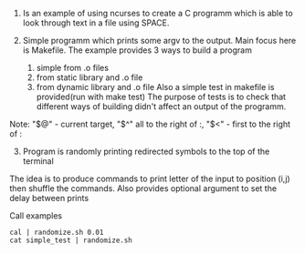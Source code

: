 01) Is an example of using ncurses to create a C programm which is
 able to look through text in a file using SPACE.


02) Simple programm which prints some argv to the output. 
Main focus here is Makefile. The example provides 3 ways to build 
a program
    1) simple from .o files
    2) from static library and .o file
    3) from dynamic library and .o file
Also a simple test in makefile is provided(run with make test)
The purpose of tests is to check that different ways of building
didn't affect an output of the programm.

Note: "$@" - current target, "$^" all to the right of :, "$<" - first
to the right of :

03) Program is randomly printing redirected symbols to the top of the terminal

The idea is to produce commands to print letter of the input to position (i,j)
then shuffle the commands.
Also provides optional argument to set the delay between prints

Call examples
```
cal | randomize.sh 0.01
cat simple_test | randomize.sh
```


